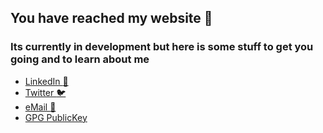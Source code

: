 ## You have reached my website :wave: 
### Its currently in development but here is some stuff to get you going and to learn about me
- [LinkedIn :briefcase:](https://linkedin.com/in/jacksonborneman)
- [Twitter :bird:](https://twitter.com/jaxb__)
- [eMail :e-mail:](mailto:me@jaxb.net)
- [GPG PublicKey](https://jaxb.net/gpgpub)
